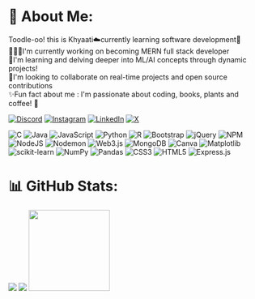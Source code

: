 # 💫 About Me:
Toodle-oo! this is Khyaati☁️currently learning software development🦕<br>👩🏻‍💻I'm currently working on becoming MERN full stack developer<br>🌱I'm learning and delving deeper into ML/AI concepts through dynamic projects!<br>🤝I'm looking to collaborate on real-time projects and open source contributions<br>✨Fun fact about me : I'm passionate about coding, books, plants and coffee! 🐥

[![Discord](https://img.shields.io/badge/Discord-%237289DA.svg?logo=discord&logoColor=white)](https://discord.gg/tannie#4919) [![Instagram](https://img.shields.io/badge/Instagram-%23E4405F.svg?logo=Instagram&logoColor=white)](https://instagram.com/https://www.instagram.com/honestly._.done/) [![LinkedIn](https://img.shields.io/badge/LinkedIn-%230077B5.svg?logo=linkedin&logoColor=white)](https://www.linkedin.com/in/khyaati-sharma-418323268/) [![X](https://img.shields.io/badge/X-black.svg?logo=X&logoColor=white)](https://x.com/Juxtapo29596924) 

![C](https://img.shields.io/badge/c-%2300599C.svg?style=for-the-badge&logo=c&logoColor=white) ![Java](https://img.shields.io/badge/java-%23ED8B00.svg?style=for-the-badge&logo=openjdk&logoColor=white) ![JavaScript](https://img.shields.io/badge/javascript-%23323330.svg?style=for-the-badge&logo=javascript&logoColor=%23F7DF1E) ![Python](https://img.shields.io/badge/python-3670A0?style=for-the-badge&logo=python&logoColor=ffdd54) ![R](https://img.shields.io/badge/r-%23276DC3.svg?style=for-the-badge&logo=r&logoColor=white) ![Bootstrap](https://img.shields.io/badge/bootstrap-%238511FA.svg?style=for-the-badge&logo=bootstrap&logoColor=white) ![jQuery](https://img.shields.io/badge/jquery-%230769AD.svg?style=for-the-badge&logo=jquery&logoColor=white) ![NPM](https://img.shields.io/badge/NPM-%23CB3837.svg?style=for-the-badge&logo=npm&logoColor=white) ![NodeJS](https://img.shields.io/badge/node.js-6DA55F?style=for-the-badge&logo=node.js&logoColor=white) ![Nodemon](https://img.shields.io/badge/NODEMON-%23323330.svg?style=for-the-badge&logo=nodemon&logoColor=%BBDEAD) ![Web3.js](https://img.shields.io/badge/web3.js-F16822?style=for-the-badge&logo=web3.js&logoColor=white) ![MongoDB](https://img.shields.io/badge/MongoDB-%234ea94b.svg?style=for-the-badge&logo=mongodb&logoColor=white) ![Canva](https://img.shields.io/badge/Canva-%2300C4CC.svg?style=for-the-badge&logo=Canva&logoColor=white) ![Matplotlib](https://img.shields.io/badge/Matplotlib-%23ffffff.svg?style=for-the-badge&logo=Matplotlib&logoColor=black) ![scikit-learn](https://img.shields.io/badge/scikit--learn-%23F7931E.svg?style=for-the-badge&logo=scikit-learn&logoColor=white) ![NumPy](https://img.shields.io/badge/numpy-%23013243.svg?style=for-the-badge&logo=numpy&logoColor=white) ![Pandas](https://img.shields.io/badge/pandas-%23150458.svg?style=for-the-badge&logo=pandas&logoColor=white) ![CSS3](https://img.shields.io/badge/css3-%231572B6.svg?style=for-the-badge&logo=css3&logoColor=white) ![HTML5](https://img.shields.io/badge/html5-%23E34F26.svg?style=for-the-badge&logo=html5&logoColor=white) ![Express.js](https://img.shields.io/badge/express.js-%23404d59.svg?style=for-the-badge&logo=express&logoColor=%2361DAFB)

# 📊 GitHub Stats:
![](https://github-readme-stats.vercel.app/api?username=neddevs&theme=nightowl&hide_border=false&include_all_commits=false&count_private=false)
![](https://github-readme-stats.vercel.app/api/top-langs/?username=neddevs&theme=nightowl&hide_border=false&include_all_commits=false&count_private=false&layout=compact)
<img src='https://i.pinimg.com/originals/fa/5c/14/fa5c14aa09a048faa0e3196b54193f36.jpg' style="height: 160px;"/>

